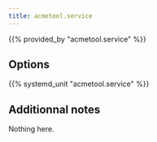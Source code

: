 ```yaml
---
title: acmetool.service
---
```


{{% provided_by "acmetool.service" %}}

## Options

{{% systemd_unit "acmetool.service" %}}

## Additionnal notes

Nothing here.